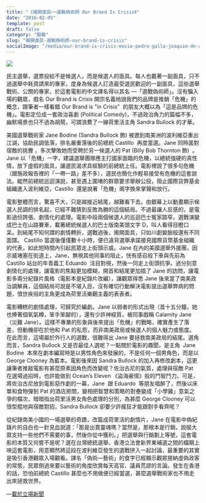 ```yaml
---
title: "《揭開面具──選戰偽術師 Our Brand Is Crisis》"
date: "2016-02-05"
template: post
draft: false
category: "銀幕"
slug: "揭開面具-選戰偽術師-our-brand-is-crisis"
socialImage: "/media/our-brand-is-crisis-movie-pedro-gallo-joaquim-de-almeida_i6kid_ywmei_1200x0.png"
---
```


![](/media/our-brand-is-crisis-movie-pedro-gallo-joaquim-de-almeida_i6kid_ywmei_1200x0.png)

民主選舉，選票投給不是候選人，而是候選人的面具。每人也戴著一副面具，只不過選舉中耗資請來的專家，度身為候選人訂造最受選民歡迎的一副面具，這些選舉戰術、公關的專家，於這套電影的中文譯名得以其名 —「選戰偽術師」。沒有騙入場的觀眾，戲名 Our Brand is Crisis 開宗名義地說我們的品牌是推銷「危機」的概念，跟筆者一樣看錯 Our Brand is "in Crisis"  的朋友大概以為「這是品牌的危機」。電影定位成一套政治喜劇 (Political Comedy)，不過政治角力的篇幅不多，幽默場景也只不過為胡鬧，可謂浪費了一線荷里活主角 Sandra Bullock 的才華。

美國選舉戰術家 Jane Bodine (Sandra Bullock 飾) 被邀到南美洲的波利維亞重出江湖，協助民調低落，排名嚴重落後的前總統 Castillo  再度當選。Jane 同時面對宿敵的挑釁 ，多次擊敗她而受聘於另一候選人的 Pat (Billy Bob Thornton 飾)  。Jane 以「危機」一字，建議選舉團隊應主打國家面臨的危機，以總統強硬的真性情，放下虛假的面具，讓選民渴求具經驗的前總統上任。電影裡說了很多句危機（跟施政報告裡的「一帶一路」差不多），選民也簡化作輕易接受有危機的這套說法。縱然前總統巡迴演說，甚至遇上圍堵的群眾要求舉辦公投，阻止國際貨弊基金組織進入波利維亞，Castillo  還是說著「危機」兩字換來掌聲和放行。

電影整體而言，驚喜不大，只是越接近結尾，越難看下去。由銀幕上以動畫顯示候選人民調的排名起，已經不難猜到反敗為勝的這個結局。不過最讓人反感的，是電影過份誇張、劇情化的處理。電影中段兩個候選人的巡迴巴士冤家路窄，選戰演變成巴士在山路賽車，載著總統候選人的巴士版南美頭文字 D，叫人看得目瞪口呆。到結尾不知何謂的劇情轉折，選戰過後，揭開面具，只如川劇變臉般還有不同面譜。 Castillo 當選後僅僅數十小時，便已違背選舉承諾接見國際貨幣基金組織的代表，如此短時間內引起民眾走上街頭示威。Jane 在內的美國選舉外援團，因示威堵塞在街道上，Jane，無視其他同事的阻止，恍有感召般下車與先前為 Castillo 站台的年青義工 Eduardo  注目對視，然後一同走上街頭抗爭。過分刻意劇情化的處理，讓電影的焦點更加模糊，開首和結尾更加插了 Jane 的訪問，讓電影多兩分紀錄片風格（電影本是紀錄片改編），讓觀眾得悉 Jane 後來當了南美政治調解員，這個結局可說是不堪入目，沒有確切行動解決電影提出選舉弊病的問題，憤世疾俗的主角更成為荷里活樂觀主義的表表者。

電影糟糕的劇情處理，可歸究於編劇。Jane 以弱者的形式出現（首十五分鐘，她也捧著個氧氣樽，笨手笨腳的），還有少許神經質，被同事戲稱 Calamity Jane  （災難 Jane）。這樣不專業的形象與後來提出「危機」的戰略，確實產生了落差，但動機卻在於他和 Pat 的私怨，而非南美政局或候選人的個人魅力或態度。在此而言，這場屬於外行人的選戰，很難得出 Jane 要拯救南美政局的結尾。選角而言，Sandra Bullock 又是否最佳人選呢？一點關於電影的趣聞，是主角  Jane Bodine  本來在劇本編寫時是以男性角色來發展的，不是任何一個男角色，而是以 George Clooney 為藍本。電影後來因 Sandra Bullock 的加入再修改劇本，這更讓筆者推敲電影有甚麼原素因角色而改變呢？佐治古尼的氣質，處理與宿敵 Pat 在選場過招時，也許能做到 Ocean’s Eleven 《盜海豪情》般的鬥智鬥力。可是，將佐治古尼放到電影惡作劇的一幕，Jane  跟 Eduardo  等朋友唱醉了，然後以床單和食物彈到 Pat 的酒店房間，變相把智慧和策略的對壘變成「小學雞」意氣之爭的檔次，暗暗指出荷里活男女角色處理的分別，為甚麼 George Clooney 可以很型棍地與宿敵對招，Sandra Bullock 卻要少許瘋狂才能跟對手看齊呢？

從紀錄南美小國的一場選舉的奇蹟，改篇成荷里活的劇情片，Jane 在電影中偽紀錄片的自白也一針見血說道：「那是出賣靈魂嗎？當然是，那根本是行銷，說服大眾支持一些他們不需要的事，然後你從中獲利。」把選舉與行銷劃上等號，這套電影的本質又何嘗不是呢？選在台灣總統選舉、香港立法會新界東補選之間的檔期上咉這套電影，用意顯然將這段在波利維亞發生的選戰拼入一起討論，最重要的其實是吸引香港觀眾入場觀看。譯名「偽術—藝術」的食字已經顯示觀眾接納虛偽政客的常態，民眾倒過來要以藝術的角度欣賞每天高官、議員荒謬的言論。發生在香港的話，恐怕前總統 Castillo 甚麼也不用做便已經當選，甚麼選舉戰術家也不用走出來拯救世界。

—[載於立場新聞](https://thestandnews.com/culture/%E6%8F%AD%E9%96%8B%E9%9D%A2%E5%85%B7%E9%81%B8%E6%88%B0%E5%81%BD%E8%A1%93%E5%B8%AB-our-brand-is-crisis/)
